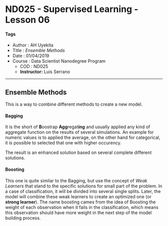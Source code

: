 # ND025 - Supervised Learning - Lesson 06

#### Tags
* Author : AH Uyekita
* Title  :  _Ensemble Methods_
* Date   : 01/04/2019
* Course : Data Scientist Nanodegree Program
    * COD    : ND025
    * **Instructor:** Luis Serrano

***

## Ensemble Methods

This is a way to combine different methods to create a new model.

#### Bagging

It is the short of **B**oostrap **Agg**regat**ing** and usually applied any kind of aggregate function on the results of several simulations. An example for numeric values is to applied the average, on the other hand for categorical, it is possible to selected that one with higher occurency.

The result is an enhanced solution based on several complete different solutions.

#### Boosting

This one is quite similar to the Bagging, but use the concept of *Weak Learners* that stand to the specific solutions for small part of the problem. In a case of classification, it will be divided into several single splits. Later, the model will combine these weak learners to create an optimized one (or **strong learner**). The name boosting cames from the idea of Boosting the weight of each observation when it fails in the classification, which means this observation should have more weight in the next step of the model building process.

